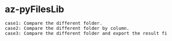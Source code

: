 # az-pyFilesLib
<pre>
case1: Compare the different folder.
case2: Compare the different folder by column.
case3: Compare the different folder and export the result file.
</pre>